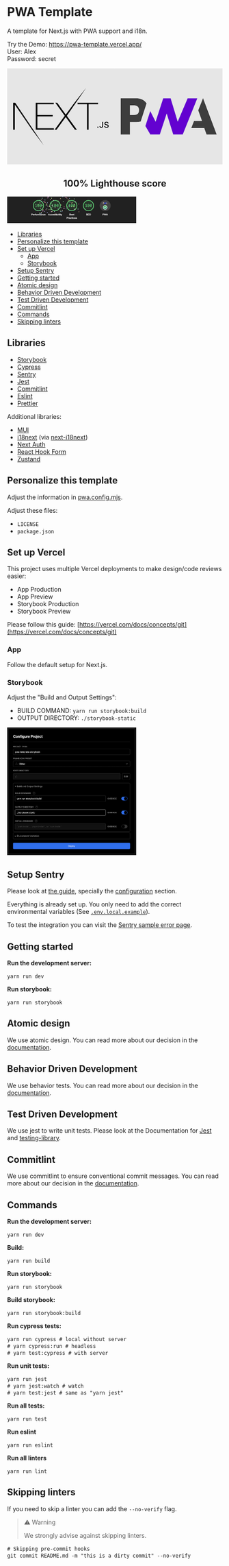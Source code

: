 # PWA Template

A template for Next.js with PWA support and i18n.

Try the Demo: https://pwa-template.vercel.app/  
User: Alex  
Password: secret

<img src="./docs/resources/next-logo.png" alt="next logo" width="50%"/><img src="./docs/resources/pwa-logo.png" alt="pwa logo" width="50%"/>

<h2 align="center">100% Lighthouse score</h2>

<img src="./docs/resources/blank.svg" alt="" width="20%"/><img src="./docs/resources/lighthouse.png" alt="next logo" width="60%"/><img src="./docs/resources/blank.svg" alt="" width="20%"/>

<!-- toc -->

- [Libraries](#libraries)
- [Personalize this template](#personalize-this-template)
- [Set up Vercel](#set-up-vercel)
  * [App](#app)
  * [Storybook](#storybook)
- [Setup Sentry](#setup-sentry)
- [Getting started](#getting-started)
- [Atomic design](#atomic-design)
- [Behavior Driven Development](#behavior-driven-development)
- [Test Driven Development](#test-driven-development)
- [Commitlint](#commitlint)
- [Commands](#commands)
- [Skipping linters](#skipping-linters)

<!-- tocstop -->

## Libraries

- [Storybook](https://storybook.js.org/)
- [Cypress](https://cypress.io/)
- [Sentry](https://sentry.io/)
- [Jest](https://jestjs.io/)
- [Commitlint](https://commitlint.js.org/)
- [Eslint](https://eslint.org/)
- [Prettier](https://prettier.io/)

Additional libraries:

- [MUI](https://mui.com/)
- [i18next](https://www.i18next.com/) (via
  [next-i18next](https://github.com/isaachinman/next-i18next))
- [Next Auth](https://next-auth.js.org/)
- [React Hook Form](https://react-hook-form.com/)
- [Zustand](https://zustand-demo.pmnd.rs/)

## Personalize this template

Adjust the information in [pwa.config.mjs](pwa.config.mjs).

Adjust these files:

- `LICENSE`
- `package.json`

## Set up Vercel

This project uses multiple Vercel deployments to make design/code reviews easier:

- App Production
- App Preview
- Storybook Production
- Storybook Preview

Please follow this guide:
[https://vercel.com/docs/concepts/git](https://vercel.com/docs/concepts/git)

### App

Follow the default setup for Next.js.

### Storybook

Adjust the "Build and Output Settings":

- BUILD COMMAND: `yarn run storybook:build`
- OUTPUT DIRECTORY: `./storybook-static`

<img src="./docs/resources/blank.svg" alt="" width="20%"/><img src="./docs/resources/vercel-storybook.png" alt="Vercel Storybook settings" width="60%"/><img src="./docs/resources/blank.svg" alt="" width="20%"/>

## Setup Sentry

Please look at [the guide](https://docs.sentry.io/platforms/javascript/guides/nextjs/manual-setup/),
specially the
[configuration](https://docs.sentry.io/platforms/javascript/guides/nextjs/manual-setup/#configure-sentry-cli)
section.

Everything is already set up. You only need to add the correct environmental variables (See
[`.env.local.example`](.env.local.example)).

To test the integration you can visit the
[Sentry sample error page](http://localhost:3000/sentry_sample_error).

## Getting started

**Run the development server:**

```shell
yarn run dev
```

**Run storybook:**

```shell
yarn run storybook
```

## Atomic design

We use atomic design. You can read more about our decision in the
[documentation](docs/ATOMIC_DESIGN.md).

## Behavior Driven Development

We use behavior tests. You can read more about our decision in the
[documentation](docs/BEHAVIOR_DRIVEN_DEVELOPMENT.md).

## Test Driven Development

We use jest to write unit tests. Please look at the Documentation for [Jest](https://jestjs.io/) and
[testing-library](https://testing-library.com/docs/react-testing-library/intro/).

## Commitlint

We use commitlint to ensure conventional commit messages. You can read more about our decision in
the [documentation](docs/COMMITS.md).

## Commands

**Run the development server:**

```shell
yarn run dev
```

**Build:**

```shell
yarn run build
```

**Run storybook:**

```shell
yarn run storybook
```

**Build storybook:**

```shell
yarn run storybook:build
```

**Run cypress tests:**

```shell
yarn run cypress # local without server
# yarn cypress:run # headless
# yarn test:cypress # with server
```

**Run unit tests:**

```shell
yarn run jest
# yarn jest:watch # watch
# yarn test:jest # same as "yarn jest"
```

**Run all tests:**

```shell
yarn run test
```

**Run eslint**

```shell
yarn run eslint
```

**Run all linters**

```shell
yarn run lint
```

## Skipping linters

If you need to skip a linter you can add the `--no-verify` flag.

> :warning: Warning
>
> We strongly advise against skipping linters.

```shell
# Skipping pre-commit hooks
git commit README.md -m "this is a dirty commit" --no-verify
```
